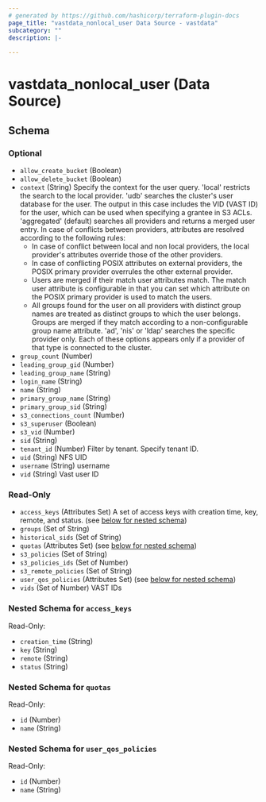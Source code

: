 ```yaml
---
# generated by https://github.com/hashicorp/terraform-plugin-docs
page_title: "vastdata_nonlocal_user Data Source - vastdata"
subcategory: ""
description: |-
  
---
```


# vastdata_nonlocal_user (Data Source)





<!-- schema generated by tfplugindocs -->
## Schema

### Optional

- `allow_create_bucket` (Boolean)
- `allow_delete_bucket` (Boolean)
- `context` (String) Specify the context for the user query. 'local' restricts the search to the local provider. 'udb' searches the cluster's user database for the user. The output in this case includes the VID (VAST ID) for the user, which can be used when specifying a grantee in S3 ACLs. 'aggregated' (default) searches all providers and returns a merged user entry. In case of conflicts between providers, attributes are resolved according to the following rules:
  * In case of conflict between local and non local providers, the local provider's attributes override those of the other providers.
  * In case of conflicting POSIX attributes on external providers, the POSIX primary provider overrules the other external provider.
  * Users are merged if their match user attributes match. The match user attribute is configurable in that you can set which attribute on the POSIX primary provider is used to match the users.
  * All groups found for the user on all providers with distinct group names are treated as distinct groups to which the user belongs. Groups are merged if they match according to a non-configurable group name attribute.
'ad', 'nis' or 'ldap' searches the specific provider only. Each of these options appears only if a provider of that type is connected to the cluster.
- `group_count` (Number)
- `leading_group_gid` (Number)
- `leading_group_name` (String)
- `login_name` (String)
- `name` (String)
- `primary_group_name` (String)
- `primary_group_sid` (String)
- `s3_connections_count` (Number)
- `s3_superuser` (Boolean)
- `s3_vid` (Number)
- `sid` (String)
- `tenant_id` (Number) Filter by tenant. Specify tenant ID.
- `uid` (String) NFS UID
- `username` (String) username
- `vid` (String) Vast user ID

### Read-Only

- `access_keys` (Attributes Set) A set of access keys with creation time, key, remote, and status. (see [below for nested schema](#nestedatt--access_keys))
- `groups` (Set of String)
- `historical_sids` (Set of String)
- `quotas` (Attributes Set) (see [below for nested schema](#nestedatt--quotas))
- `s3_policies` (Set of String)
- `s3_policies_ids` (Set of Number)
- `s3_remote_policies` (Set of String)
- `user_qos_policies` (Attributes Set) (see [below for nested schema](#nestedatt--user_qos_policies))
- `vids` (Set of Number) VAST IDs

<a id="nestedatt--access_keys"></a>
### Nested Schema for `access_keys`

Read-Only:

- `creation_time` (String)
- `key` (String)
- `remote` (String)
- `status` (String)


<a id="nestedatt--quotas"></a>
### Nested Schema for `quotas`

Read-Only:

- `id` (Number)
- `name` (String)


<a id="nestedatt--user_qos_policies"></a>
### Nested Schema for `user_qos_policies`

Read-Only:

- `id` (Number)
- `name` (String)
